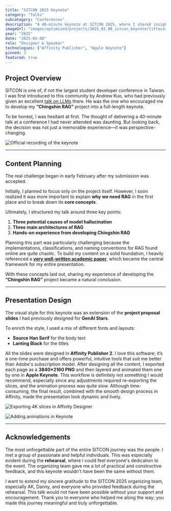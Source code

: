 ```yaml
---
title: "SITCON 2025 Keynote"
category: "Talks"
subcategory: "Conferences"
description: "A 40-minute keynote at SITCON 2025, where I shared insights on Retrieval-Augmented Generation (RAG) and my experience building the Chingshin RAG project."
imageUrl: "images/optimized/projects/2025_03_08_sitcon_keynote/titlecard.webp"
year: "2025"
date: "2025-03-08"
role: "Designer & Speaker"
technologies: ["Affinity Publisher", "Apple Keynote"]
pinned: 3
featured: true
---
```



## Project Overview

SITCON is one of, if not the largest student developer conference in Taiwan. I was first introduced to this community by Andrew Kuo, who had previously given an excellent [talk on LLMs](https://www.youtube.com/watch?v=JGgZTngrJB4) there. He was the one who encouraged me to develop my **“Chingshin RAG”** project into a full-length keynote.

To be honest, I was hesitant at first. The thought of delivering a 40-minute talk at a conference I had never attended was daunting. But looking back, the decision was not just a memorable experience—it was perspective-changing.

![Official recording of the keynote](https://www.youtube.com/watch?v=ujxlUTXlC04)

---

## Content Planning

The real challenge began in early February after my submission was accepted.

Initially, I planned to focus only on the project itself. However, I soon realized it was more important to explain **why we need RAG** in the first place and to break down its **core concepts**.

Ultimately, I structured my talk around three key points:

1.  **Three potential causes of model hallucination**
2.  **Three main architectures of RAG**
3.  **Hands-on experience from developing Chingshin RAG**

Planning this part was particularly challenging because the implementations, classifications, and naming conventions for RAG found online are quite chaotic. To build my content on a solid foundation, I heavily referenced a [**very well-written academic paper**](https://arxiv.org/pdf/2312.10997), which became the central framework for my entire presentation.

With these concepts laid out, sharing my experience of developing the **“Chingshin RAG”** project became a natural conclusion.

---

## Presentation Design

The visual style for this keynote was an extension of the **project proposal slides** I had previously designed for **GenAI Stars**.

To enrich the style, I used a mix of different fonts and layouts:
- **Source Han Serif** for the body text
- **Lanting Black** for the titles

All the slides were designed in **Affinity Publisher 2**. I love this software; it’s a one-time purchase and offers powerful, intuitive tools that suit me better than Adobe's subscription model. After designing all the content, I exported each page as a **3840×2160 PNG** and then layered and animated them one by one in **Apple Keynote**. This workflow is definitely not something I would recommend, especially since any adjustments required re-exporting the slices, and the animation process was quite slow. Although time-consuming, the final result, combined with the smooth design process in Affinity, made the presentation look dynamic and lively.

![Exporting 4K slices in Affinity Designer](images/optimized/projects/2025_03_08_sitcon_keynote/exporting_slices.webp)

![Adding animations in Keynote](images/optimized/projects/2025_03_08_sitcon_keynote/keynote_animating.webp)

---

## Acknowledgements

The most unforgettable part of the entire SITCON journey was the people. I met a group of passionate and helpful individuals. This was especially evident during the **rehearsal**, where I could feel everyone's dedication to the event. The organizing team gave me a lot of practical and constructive feedback, and this keynote wouldn't have been the same without them.

I want to extend my sincere gratitude to the SITCON 2025 organizing team, especially AK, Danny, and everyone who provided feedback during the rehearsal. This talk would not have been possible without your support and encouragement. Thank you to everyone who helped me along the way; you made this journey meaningful and truly unforgettable.



